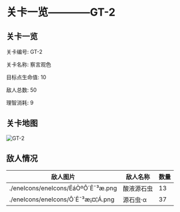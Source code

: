 # 关卡一览————GT-2


## 关卡一览

关卡编号: GT-2

关卡名称: 察言观色

目标点生命值: 10

敌人总数: 50

理智消耗: 9


## 关卡地图
![GT-2](./oprMap/GT-2.png)

## 敌人情况

| 敌人图片 | 敌人名称 | 数量  |
|---------|-----|-----|
| ./eneIcons/eneIcons/ËáÒºÔ´Ê¯³æ.png| 酸液源石虫  |   13  |
| ./eneIcons/eneIcons/Ô´Ê¯³æ¡¤¦Á.png| 源石虫·α  |   37  |
